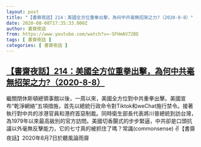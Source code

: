 ```yaml
---
layout: post
title: "【書齋夜話】214：美國全方位重拳出擊，為何中共毫無招架之力?（2020-8-8）"
date: 2020-08-08T17:35:33.000Z
author: 書齋夜話
from: https://www.youtube.com/watch?v=-SFHmAV72BE
tags: [ 書齋夜話 ]
categories: [ 書齋夜話 ]
---
```

<!--1596908133000-->
[【書齋夜話】214：美國全方位重拳出擊，為何中共毫無招架之力?（2020-8-8）](https://www.youtube.com/watch?v=-SFHmAV72BE)
------

<div>
繼關閉休斯頓總領事館以後，一周以來，美國全方位對中共重拳出擊。美國宣布“乾淨網絡”五項措施，首先以總統行政命令對Tiktok和weChat施行禁令。接著執行對中共的涉港官員和港府首惡制裁。同時衛生部長代表將川普總統到訪台灣，為1979年以來最高級別的官方訪問。美國切香腸式的步步緊逼，中共卻是口頭抗議以外毫無反擊能力，它的七寸真的被抓住了嗎？常識(commonsense) ✌【書齋夜話】2020年8月7日於聽風論雨齋
</div>
